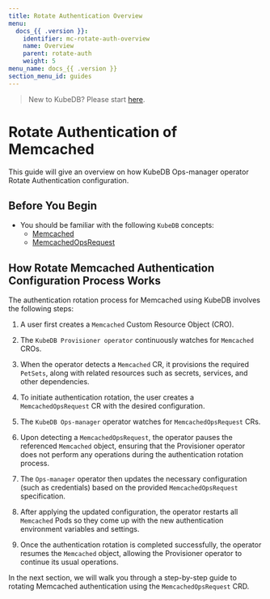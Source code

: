 ```yaml
---
title: Rotate Authentication Overview
menu:
  docs_{{ .version }}:
    identifier: mc-rotate-auth-overview
    name: Overview
    parent: rotate-auth
    weight: 5
menu_name: docs_{{ .version }}
section_menu_id: guides
---
```


> New to KubeDB? Please start [here](/docs/README.md).

# Rotate Authentication of Memcached

This guide will give an overview on how KubeDB Ops-manager operator Rotate Authentication configuration.

## Before You Begin

- You should be familiar with the following `KubeDB` concepts:
    - [Memcached](/docs/guides/memcached/concepts/memcached.md)
    - [MemcachedOpsRequest](/docs/guides/memcached/concepts/memcached-opsrequest.md)

## How Rotate Memcached Authentication Configuration Process Works

[//]: # (The following diagram shows how KubeDB Ops-manager operator Rotate Authentication of a `Memcached`. Open the image in a new tab to see the enlarged version.)

[//]: # ()
[//]: # (<figure align="center">)

[//]: # (  <img alt="Rotate Authentication process of Memcached" src="/docs/images/day-2-operation/Memcached/kf-rotate-auth.svg">)

[//]: # (<figcaption align="center">Fig: Rotate Auth process of Memcached</figcaption>)

[//]: # (</figure>)

The authentication rotation process for Memcached using KubeDB involves the following steps:

1. A user first creates a `Memcached` Custom Resource Object (CRO).

2. The `KubeDB Provisioner operator` continuously watches for `Memcached` CROs.

3. When the operator detects a `Memcached` CR, it provisions the required `PetSets`, along with related resources such as secrets, services, and other dependencies.

4. To initiate authentication rotation, the user creates a `MemcachedOpsRequest` CR with the desired configuration.

5. The `KubeDB Ops-manager` operator watches for `MemcachedOpsRequest` CRs.

6. Upon detecting a `MemcachedOpsRequest`, the operator pauses the referenced `Memcached` object, ensuring that the Provisioner
   operator does not perform any operations during the authentication rotation process.

7. The `Ops-manager` operator then updates the necessary configuration (such as credentials) based on the provided `MemcachedOpsRequest` specification.

8. After applying the updated configuration, the operator restarts all `Memcached` Pods so they come up with the new authentication environment variables and settings.

9. Once the authentication rotation is completed successfully, the operator resumes the `Memcached` object, allowing the Provisioner operator to continue its usual operations.

In the next section, we will walk you through a step-by-step guide to rotating Memcached authentication using the `MemcachedOpsRequest` CRD.